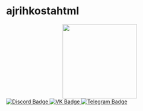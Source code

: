 # ajrihkostahtml
<div id="header" align="center">
  <img src="https://gifdb.com/images/high/black-cat-aggressive-typing-vjhtav6tiwbx1a2c.gif" width="200"/>
</div>
<div id="badges">
  <a href="https://discord.com/badtom2">
    <img src="https://img.shields.io/badge/Discord-perpule?style=for-the-badge&logo=Discord&logoColor=white" alt="Discord Badge"/>
  </a>
  <a href="https://vk.com/id479778845">
    <img src="https://img.shields.io/badge/vk-blue?style=for-the-badge&logo=vk&logoColor=white" alt="VK Badge"/>
  </a>
  <a href="https://t.me/BADTOM">
    <img src="https://img.shields.io/badge/Telegram-blue?style=for-the-badge&logo=telegram&logoColor=white" alt="Telegram Badge"/>
  </a>
</div>
